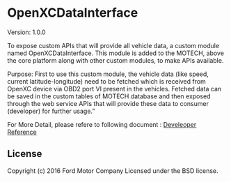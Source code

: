 # OpenXCDataInterface
Version: 1.0.0

To expose custom APIs that will provide all vehicle data, a custom module named OpenXCDataInterface. This module is added to the MOTECH, above the core platform along with other custom modules, to make APIs available.

Purpose: First to use this custom module, the vehicle data (like speed, current latitude-longitude) need to be fetched which is received from OpenXC device via OBD2 port VI present in the vehicles. Fetched data can be saved in the custom tables of MOTECH database and then exposed through the web service APIs that will provide these data to consumer (developer) for further usage.”

For More Detail, please refere to following document : [Develeoper Reference][]

## License

Copyright (c) 2016 Ford Motor Company
Licensed under the BSD license.

[Develeoper Reference]:docs/MOTECH_OpenXCDataInterface_Developer%20Reference.docx
